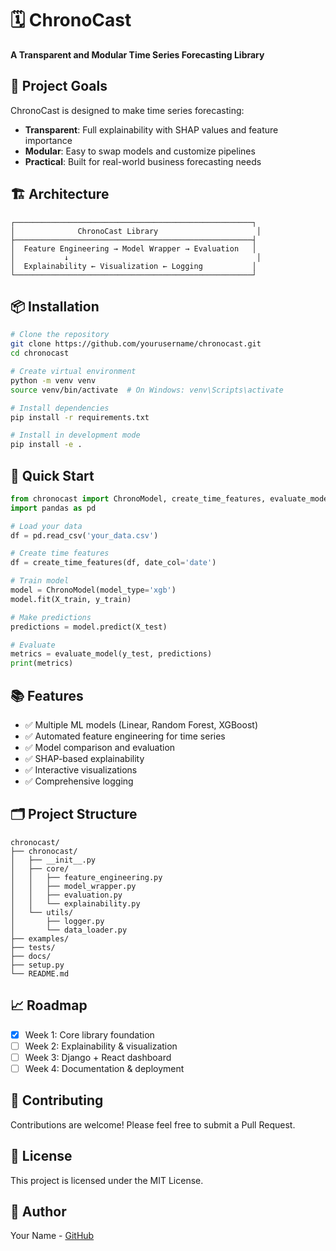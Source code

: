 # 🗓️ ChronoCast

**A Transparent and Modular Time Series Forecasting Library**

## 🎯 Project Goals

ChronoCast is designed to make time series forecasting:
- **Transparent**: Full explainability with SHAP values and feature importance
- **Modular**: Easy to swap models and customize pipelines
- **Practical**: Built for real-world business forecasting needs

## 🏗️ Architecture

```
┌─────────────────────────────────────────────────────┐
│              ChronoCast Library                      │
├─────────────────────────────────────────────────────┤
│  Feature Engineering → Model Wrapper → Evaluation   │
│           ↓                                          │
│  Explainability ← Visualization ← Logging           │
└─────────────────────────────────────────────────────┘
```

## 📦 Installation

```bash
# Clone the repository
git clone https://github.com/yourusername/chronocast.git
cd chronocast

# Create virtual environment
python -m venv venv
source venv/bin/activate  # On Windows: venv\Scripts\activate

# Install dependencies
pip install -r requirements.txt

# Install in development mode
pip install -e .
```

## 🚀 Quick Start

```python
from chronocast import ChronoModel, create_time_features, evaluate_model
import pandas as pd

# Load your data
df = pd.read_csv('your_data.csv')

# Create time features
df = create_time_features(df, date_col='date')

# Train model
model = ChronoModel(model_type='xgb')
model.fit(X_train, y_train)

# Make predictions
predictions = model.predict(X_test)

# Evaluate
metrics = evaluate_model(y_test, predictions)
print(metrics)
```

## 📚 Features

- ✅ Multiple ML models (Linear, Random Forest, XGBoost)
- ✅ Automated feature engineering for time series
- ✅ Model comparison and evaluation
- ✅ SHAP-based explainability
- ✅ Interactive visualizations
- ✅ Comprehensive logging

## 🗂️ Project Structure

```
chronocast/
├── chronocast/
│   ├── __init__.py
│   ├── core/
│   │   ├── feature_engineering.py
│   │   ├── model_wrapper.py
│   │   ├── evaluation.py
│   │   └── explainability.py
│   └── utils/
│       ├── logger.py
│       └── data_loader.py
├── examples/
├── tests/
├── docs/
├── setup.py
└── README.md
```

## 📈 Roadmap

- [x] Week 1: Core library foundation
- [ ] Week 2: Explainability & visualization
- [ ] Week 3: Django + React dashboard
- [ ] Week 4: Documentation & deployment

## 🤝 Contributing

Contributions are welcome! Please feel free to submit a Pull Request.

## 📄 License

This project is licensed under the MIT License.

## 👤 Author

Your Name - [GitHub](https://github.com/yourusername)